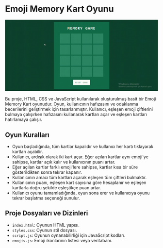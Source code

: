 # Emoji Memory Kart Oyunu

![proje-gif](/gif%20dosyası/memory%20card%20gif.gif)

Bu proje, HTML, CSS ve JavaScript kullanılarak oluşturulmuş basit bir Emoji Memory Kart oyunudur. Oyun, kullanıcının hafızasını ve odaklanma becerilerini geliştirmek için tasarlanmıştır. Kullanıcı, eşleşen emoji çiftlerini bulmaya çalışırken hafızasını kullanarak kartları açar ve eşleşen kartları hatırlamaya çalışır.

## Oyun Kuralları

- Oyun başladığında, tüm kartlar kapalıdır ve kullanıcı her kartı tıklayarak kartları açabilir.
- Kullanıcı, ardışık olarak iki kart açar. Eğer açılan kartlar aynı emoji'ye sahipse, kartlar açık kalır ve kullanıcının puanı artar.
- Eğer açılan kartlar farklı emoji'lere sahipse, kartlar kısa bir süre gösterildikten sonra tekrar kapanır.
- Kullanıcının amacı tüm kartları açarak eşleşen tüm çiftleri bulmaktır.
- Kullanıcının puanı, eşleşen kart sayısına göre hesaplanır ve eşleşen kartlarla doğru şekilde eşleştikçe puan artar.
- Kullanıcı oyunu tamamladığında, oyun sona erer ve kullanıcıya oyunu tekrar başlatma seçeneği sunulur.

## Proje Dosyaları ve Dizinleri

- `index.html`: Oyunun HTML yapısı.
- `styles.css`: Oyunun stil dosyası.
- `script.js`: Oyunun oynanabilirliği için JavaScript kodları.
- `emojis.js`: Emoji ikonlarının listesi veya veritabanı.

